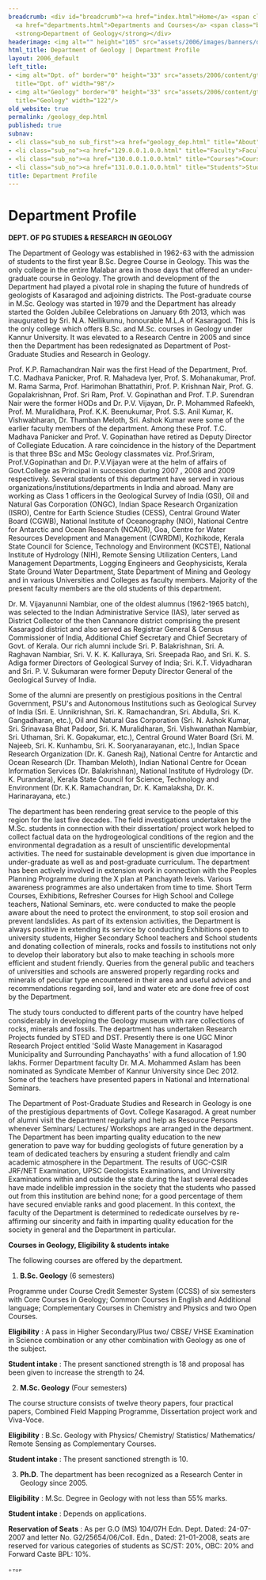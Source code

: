 ```yaml
---
breadcrumb: <div id="breadcrumb"><a href="index.html">Home</a> <span class="breadcrumb_spacer">&gt;</span>
  <a href="departments.html">Departments and Courses</a> <span class="breadcrumb_spacer">&gt;</span>
  <strong>Department of Geology</strong></div>
headerimage: <img alt="" height="105" src="assets/2006/images/banners/departments.jpg" width="472"/>
html_title: Department of Geology | Department Profile
layout: 2006_default
left_title:
- <img alt="Dpt. of" border="0" height="33" src="assets/2006/content/gt/fcb6421c7c62628408190d4ca84029e5.png"
  title="Dpt. of" width="98"/>
- <img alt="Geology" border="0" height="33" src="assets/2006/content/gt/fde9df1416648edbb1d1509cd3471e82.png"
  title="Geology" width="122"/>
old_website: true
permalink: /geology_dep.html
published: true
subnav:
- <li class="sub_no sub_first"><a href="geology_dep.html" title="About">About</a></li>
- <li class="sub_no"><a href="129.0.0.1.0.0.html" title="Faculty">Faculty</a></li>
- <li class="sub_no"><a href="130.0.0.1.0.0.html" title="Courses">Courses</a></li>
- <li class="sub_no"><a href="131.0.0.1.0.0.html" title="Students">Students</a></li>
title: Department Profile
---
```


# Department Profile

  

**DEPT. OF PG STUDIES & RESEARCH IN GEOLOGY**

The Department of Geology was established in 1962-63 with the admission of
students to the first year B.Sc. Degree Course in Geology. This was the only
college in the entire Malabar area in those days that offered an under-
graduate course in Geology. The growth and development of the Department had
played a pivotal role in shaping the future of hundreds of geologists of
Kasaragod and adjoining districts. The Post-graduate course in M.Sc. Geology
was started in 1979 and the Department has already started the Golden Jubilee
Celebrations on January 6th 2013, which was inaugurated by Sri. N.A.
Nellikunnu, honourable M.L.A of Kasaragod. This is the only college which
offers B.Sc. and M.Sc. courses in Geology under Kannur University. It was
elevated to a Research Centre in 2005 and since then the Department has been
redesignated as Department of Post-Graduate Studies and Research in Geology.

Prof. K.P. Ramachandran Nair was the first Head of the Department, Prof. T.C.
Madhava Panicker, Prof. R. Mahadeva Iyer, Prof. S. Mohanakumar, Prof. M. Rama
Sarma, Prof. Harimohan Bhattathiri, Prof. P. Krishnan Nair, Prof. G.
Gopalakrishnan, Prof. Sri Ram, Prof. V. Gopinathan and Prof. T.P. Surendran
Nair were the former HODs and Dr. P.V. Vijayan, Dr. P. Mohammed Rafeekh, Prof.
M. Muralidhara, Prof. K.K. Beenukumar, Prof. S.S. Anil Kumar, K. Vishwabharan,
Dr. Thamban Meloth, Sri. Ashok Kumar were some of the earlier faculty members
of the department. Among these Prof. T.C. Madhava Panicker and Prof. V.
Gopinathan have retired as Deputy Director of Collegiate Education. A rare
coincidence in the history of the Department is that three BSc and MSc Geology
classmates viz. Prof.Sriram, Prof.V.Gopinathan and Dr. P.V.Vijayan were at the
helm of affairs of Govt.College as Principal in succession during 2007 , 2008
and 2009 respectively. Several students of this department have served in
various organizations/institutions/departments in India and abroad. Many are
working as Class 1 officers in the Geological Survey of India (GSI), Oil and
Natural Gas Corporation (ONGC), Indian Space Research Organization (ISRO),
Centre for Earth Science Studies (CESS), Central Ground Water Board (CGWB),
National Institute of Oceanography (NIO), National Centre for Antarctic and
Ocean Research (NCAOR), Goa, Centre for Water Resources Development and
Management (CWRDM), Kozhikode, Kerala State Council for Science, Technology
and Environment (KCSTE), National Institute of Hydrology (NIH), Remote Sensing
Utilization Centers, Land Management Departments, Logging Engineers and
Geophysicists, Kerala State Ground Water Department, State Department of
Mining and Geology and in various Universities and Colleges as faculty
members. Majority of the present faculty members are the old students of this
department.

Dr. M. Vijayanunni Nambiar, one of the oldest alumnus (1962-1965 batch), was
selected to the Indian Administrative Service (IAS), later served as District
Collector of the then Cannanore district comprising the present Kasaragod
district and also served as Registrar General & Census Commissioner of India,
Additional Chief Secretary and Chief Secretary of Govt. of Kerala. Our rich
alumni include Sri. P. Balakrishnan, Sri. A. Raghavan Nambiar, Sri. V. K. K.
Kalluraya, Sri. Sreepada Rao, and Sri. K. S. Adiga former Directors of
Geological Survey of India; Sri. K.T. Vidyadharan and Sri. P. V. Sukumaran
were former Deputy Director General of the Geological Survey of India.

Some of the alumni are presently on prestigious positions in the Central
Government, PSU's and Autonomous Institutions such as Geological Survey of
India (Sri. E. Unnikrishnan, Sri. K. Ramachandran, Sri. Abdulla, Sri. K.
Gangadharan, etc.), Oil and Natural Gas Corporation (Sri. N. Ashok Kumar, Sri.
Srinavasa Bhat Padoor, Sri. K. Muralidharan, Sri. Vishwanathan Nambiar, Sri.
Uthaman, Sri. K. Gopakumar, etc.), Central Ground Water Board (Sri. M. Najeeb,
Sri. K. Kunhambu, Sri. K. Sooryanarayanan, etc.), Indian Space Research
Organization (Dr. K. Ganesh Raj), National Centre for Antarctic and Ocean
Research (Dr. Thamban Meloth), Indian National Centre for Ocean Information
Services (Dr. Balakrishnan), National Institute of Hydrology (Dr. K.
Purandara), Kerala State Council for Science, Technology and Environment (Dr.
K.K. Ramachandran, Dr. K. Kamalaksha, Dr. K. Harinarayana, etc.)

The department has been rendering great service to the people of this region
for the last five decades. The field investigations undertaken by the M.Sc.
students in connection with their dissertation/ project work helped to collect
factual data on the hydrogeological conditions of the region and the
environmental degradation as a result of unscientific developmental
activities. The need for sustainable development is given due importance in
under-graduate as well as and post-graduate curriculum. The department has
been actively involved in extension work in connection with the Peoples
Planning Programme during the X plan at Panchayath levels. Various awareness
programmes are also undertaken from time to time. Short Term Courses,
Exhibitions, Refresher Courses for High School and College teachers, National
Seminars, etc. were conducted to make the people aware about the need to
protect the environment, to stop soil erosion and prevent landslides. As part
of its extension activities, the Department is always positive in extending
its service by conducting Exhibitions open to university students, Higher
Secondary School teachers and School students and donating collection of
minerals, rocks and fossils to institutions not only to develop their
laboratory but also to make teaching in schools more efficient and student
friendly. Queries from the general public and teachers of universities and
schools are answered properly regarding rocks and minerals of peculiar type
encountered in their area and useful advices and recommendations regarding
soil, land and water etc are done free of cost by the Department.

The study tours conducted to different parts of the country have helped
considerably in developing the Geology museum with rare collections of rocks,
minerals and fossils. The department has undertaken Research Projects funded
by STED and DST. Presently there is one UGC Minor Research Project entitled
'Solid Waste Management in Kasaragod Municipality and Surrounding Panchayaths'
with a fund allocation of 1.90 lakhs. Former Department faculty Dr. M.A.
Mohammed Aslam has been nominated as Syndicate Member of Kannur University
since Dec 2012. Some of the teachers have presented papers in National and
International Seminars.

The Department of Post-Graduate Studies and Research in Geology is one of the
prestigious departments of Govt. College Kasaragod. A great number of alumni
visit the department regularly and help as Resource Persons whenever Seminars/
Lectures/ Workshops are arranged in the department. The Department has been
imparting quality education to the new generation to pave way for budding
geologists of future generation by a team of dedicated teachers by ensuring a
student friendly and calm academic atmosphere in the Department. The results
of UGC-CSIR JRF/NET Examination, UPSC Geologists Examinations, and University
Examinations within and outside the state during the last several decades have
made indelible impression in the society that the students who passed out from
this institution are behind none; for a good percentage of them have secured
enviable ranks and good placement. In this context, the faculty of the
Department is determined to rededicate ourselves by re-affirming our sincerity
and faith in imparting quality education for the society in general and the
Department in particular.

**Courses in Geology, Eligibility & students intake**

The following courses are offered by the department.

1. **B.Sc. Geology** (6 semesters)

Programme under Course Credit Semester System (CCSS) of six semesters with
Core Courses in Geology; Common Courses in English and Additional language;
Complementary Courses in Chemistry and Physics and two Open Courses.

**Eligibility** : A pass in Higher Secondary/Plus two/ CBSE/ VHSE Examination
in Science combination or any other combination with Geology as one of the
subject.

**Student intake** : The present sanctioned strength is 18 and proposal has
been given to increase the strength to 24.

2. **M.Sc. Geology** (Four semesters)

The course structure consists of twelve theory papers, four practical papers,
Combined Field Mapping Programme, Dissertation project work and Viva-Voce.

**Eligibility** : B.Sc. Geology with Physics/ Chemistry/ Statistics/
Mathematics/ Remote Sensing as Complementary Courses.

**Student intake** : The present sanctioned strength is 10.

3. **Ph.D**. The department has been recognized as a Research Center in Geology since 2005.

**Eligibility** : M.Sc. Degree in Geology with not less than 55% marks.

**Student intake** : Depends on applications.

**Reservation of Seats** : As per G.O (MS) 104/07H Edn. Dept. Dated:
24-07-2007 and letter No. G2/25654/06/Coll. Edn., Dated: 21-01-2008, seats are
reserved for various categories of students as SC/ST: 20%, OBC: 20% and
Forward Caste BPL: 10%.

![](assets/2006/img/article/top_link_0.gif)